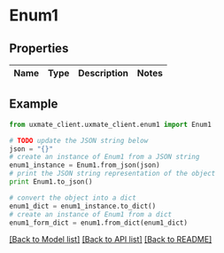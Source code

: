 # Enum1


## Properties
Name | Type | Description | Notes
------------ | ------------- | ------------- | -------------

## Example

```python
from uxmate_client.uxmate_client.enum1 import Enum1

# TODO update the JSON string below
json = "{}"
# create an instance of Enum1 from a JSON string
enum1_instance = Enum1.from_json(json)
# print the JSON string representation of the object
print Enum1.to_json()

# convert the object into a dict
enum1_dict = enum1_instance.to_dict()
# create an instance of Enum1 from a dict
enum1_form_dict = enum1.from_dict(enum1_dict)
```
[[Back to Model list]](../README.md#documentation-for-models) [[Back to API list]](../README.md#documentation-for-api-endpoints) [[Back to README]](../README.md)


